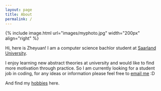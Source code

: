 ```yaml
---
layout: page
title: About
permalink: /
---
```

{% include image.html url="images/myphoto.jpg" width="200px" align="right" %}

Hi, here is Zheyuan! I am a computer science bachlor student at [Saarland University].

I enjoy learning new abstract theories at university and would like to find more motivation through practice. So I am currently looking for a student job in coding, for any ideas or information please feel free to [email me] :D

And find my [hobbies] here.

[Saarland University]: https://saarland-informatics-campus.de/

[email me]: mailto:zhwu00001@stud.uni-saarland.de

[hobbies]: /misc/